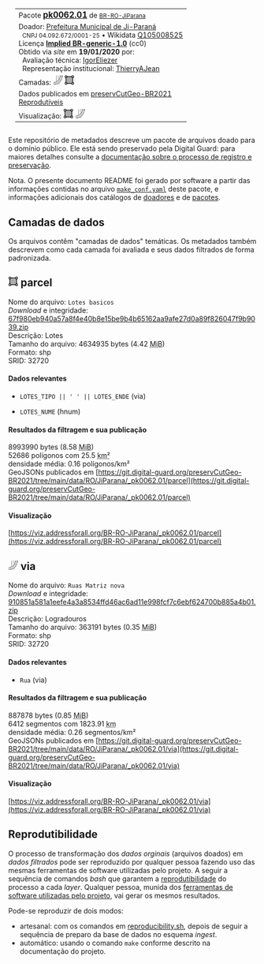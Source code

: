 <aside>
<table align="right" style="padding: 1em">
<tr><td>Pacote <a target="_git" title="link canônico para o git deste pacote" href="https://git.digital-guard.org/preserv-BR/blob/main/data/RO/JiParana/_pk0062.01"><big><b>pk0062.01</b></big></a> de <small><a target="_afacodes" title="Jurisdição" href="https://afa.codes/BR-RO-JiParana">BR-RO-JiParana</a></small>
</td></tr>
<tr><td>
Doador: <a rel="external" target="_doador" href="http://www.site.ji-parana.ro.gov.br/">Prefeitura Municipal de Ji-Paraná</a>
<br/>&nbsp; <small>CNPJ 04.092.672/0001-25</small> • Wikidata <a rel="external" target="_doador" title="link descritor Wikidata do doador" href="https://www.wikidata.org/wiki/Q105008525">Q105008525</a></small><br/>
Licença <a rel="external" target="_doador" href="https://git.digital-guard.org/licenses/blob/master/reports/implied-br-generic-v1.md"><b>Implied BR-generic-1.0</b></a> (cc0)<br/>
Obtido via <i>site</i> em <b>19/01/2020</b> por:
<br/>&nbsp; Avaliação técnica: <a rel="external" target="_gitPerson" title="usuário Git" href="https://github.com/IgorEliezer">IgorEliezer</a>
<br/>&nbsp; Representação institucional: <a rel="external" target="_gitPerson" title="usuário Git" href="https://github.com/ThierryAJean">ThierryAJean</a><br/>
</td></tr>
<tr><td>Camadas: <a title="via" href="#-via"><img src="https://raw.githubusercontent.com/digital-guard/preserv/main/docs/assets/layerIcon-via.png" alt="via" width="20"/></a> <a title="parcel" href="#-parcel"><img src="https://raw.githubusercontent.com/digital-guard/preserv/main/docs/assets/layerIcon-parcel.png" alt="parcel" width="20"/></a> </td></tr>
<tr><td>Dados publicados em <a href="https://git.digital-guard.org/preservCutGeo-BR2021/tree/main/data/RO/JiParana/_pk0062.01">preservCutGeo-BR2021</a><br/><a href="#reprodutibilidade">Reprodutíveis</a></td></tr>
<tr><td>Visualização: <a title="parcel" href="https://viz.addressforall.org/BR-RO-JiParana/_pk0062.01/parcel"><img src="https://raw.githubusercontent.com/digital-guard/preserv/main/docs/assets/layerIcon-parcel.png" alt="parcel" width="20"/></a> <a title="via" href="https://viz.addressforall.org/BR-RO-JiParana/_pk0062.01/via"><img src="https://raw.githubusercontent.com/digital-guard/preserv/main/docs/assets/layerIcon-via.png" alt="via" width="20"/></a> </td></tr>
</table>
</aside>

<section>

Este repositório de metadados descreve um pacote de arquivos doado para o domínio público. Ele está sendo preservado pela Digital Guard: para maiores detalhes consulte a [documentação sobre o processo de registro e preservação](https://wiki.addressforall.org/doc/Documentação_Digital-guard).

Nota. O presente documento README foi gerado por software a partir das informações contidas no arquivo [`make_conf.yaml`](https://git.digital-guard.org/preserv-BR/blob/main/data/RO/JiParana/_pk0062.01/make_conf.yaml) deste pacote, e informações adicionais dos catálogos de [doadores](https://git.digital-guard.org/preserv-BR/blob/main/data/donor.csv) e de [pacotes](https://git.digital-guard.org/preserv-BR/blob/main/data/donatedPack.csv).

# Camadas de dados

Os arquivos contêm "camadas de dados" temáticas. Os metadados também descrevem como cada camada foi avaliada e seus dados filtrados de forma padronizada.

## <img src="https://raw.githubusercontent.com/digital-guard/preserv/main/docs/assets/layerIcon-parcel.png" alt="parcel" width="20"/> parcel

Nome do arquivo: `Lotes basicos`<br/>*Download* e integridade: [67f980eb940a57a8f4e40b8e15be9b4b65162aa9afe27d0a89f826047f9b9039.zip](http://dl.digital-guard.org/67f980eb940a57a8f4e40b8e15be9b4b65162aa9afe27d0a89f826047f9b9039.zip)<br/>Descrição: Lotes<br/>Tamanho do arquivo: 4634935 bytes (4.42 <abbr title="mebibyte">MiB</abbr>)<br/>Formato: shp<br/>SRID: 32720

#### Dados relevantes
* `LOTES_TIPO || ' ' || LOTES_ENDE` (via)

* `LOTES_NUME` (hnum)

#### Resultados da filtragem e sua publicação
8993990 bytes (8.58 <abbr title="mebibyte">MiB</abbr>)<br/>52686 polígonos com 25.5 <abbr title="quilômetros quadrados">km²</abbr><br/>densidade média: 0.16 polígonos/km²<br/>GeoJSONs publicados em [https://git.digital-guard.org/preservCutGeo-BR2021/tree/main/data/RO/JiParana/_pk0062.01/parcel](https://git.digital-guard.org/preservCutGeo-BR2021/tree/main/data/RO/JiParana/_pk0062.01/parcel)

#### Visualização
[https://viz.addressforall.org/BR-RO-JiParana/_pk0062.01/parcel](https://viz.addressforall.org/BR-RO-JiParana/_pk0062.01/parcel)
## <img src="https://raw.githubusercontent.com/digital-guard/preserv/main/docs/assets/layerIcon-via.png" alt="via" width="20"/> via

Nome do arquivo: `Ruas Matriz nova`<br/>*Download* e integridade: [910851a581a1eefe4a3a8534ffd46ac6ad11e998fcf7c6ebf624700b885a4b01.zip](http://dl.digital-guard.org/910851a581a1eefe4a3a8534ffd46ac6ad11e998fcf7c6ebf624700b885a4b01.zip)<br/>Descrição: Logradouros<br/>Tamanho do arquivo: 363191 bytes (0.35 <abbr title="mebibyte">MiB</abbr>)<br/>Formato: shp<br/>SRID: 32720

#### Dados relevantes
* `Rua` (via)

#### Resultados da filtragem e sua publicação
887878 bytes (0.85 <abbr title="mebibyte">MiB</abbr>)<br/>6412 segmentos com 1823.91 <abbr title="quilômetros">km</abbr><br/>densidade média: 0.26 segmentos/km²<br/>GeoJSONs publicados em [https://git.digital-guard.org/preservCutGeo-BR2021/tree/main/data/RO/JiParana/_pk0062.01/via](https://git.digital-guard.org/preservCutGeo-BR2021/tree/main/data/RO/JiParana/_pk0062.01/via)

#### Visualização
[https://viz.addressforall.org/BR-RO-JiParana/_pk0062.01/via](https://viz.addressforall.org/BR-RO-JiParana/_pk0062.01/via)

</section>
<section>

# Reprodutibilidade

O processo de transformação dos *dados orginais* (arquivos doados) em *dados filtrados* pode ser reproduzido por qualquer pessoa fazendo uso das mesmas ferramentas de software utilizadas pelo projeto. A seguir a sequência de comandos *bash* que garantem a [reprodutibilidade](https://en.wikipedia.org/wiki/Reproducibility) do processo a cada *layer*. Qualquer pessoa, munida dos [ferramentas de software utilizadas pelo projeto](https://git.AddressForAll.org/suporte/blob/master/docs/pt/infra.md#ambientes-e-ferramentas-de-uso-geral), vai gerar os mesmos resultados.

Pode-se reproduzir de dois modos:
* artesanal: com os comandos em [reproducibility.sh](https://git.digital-guard.org/preserv-BR/blob/main/data/RO/JiParana/_pk0062.01/reproducibility.sh), depois de seguir a sequência de preparo da base de dados no esquema *ingest*.
* automático: usando o comando `make` conforme descrito na documentação do projeto.

</section>


